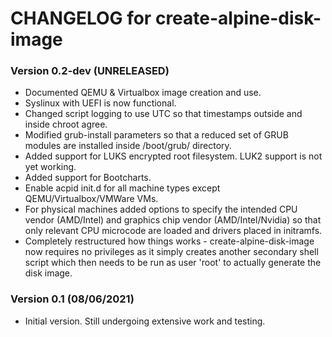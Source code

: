# CHANGELOG for create-alpine-disk-image

### Version 0.2-dev (UNRELEASED)

* Documented QEMU & Virtualbox image creation and use.
* Syslinux with UEFI is now functional.
* Changed script logging to use UTC so that timestamps outside and inside chroot agree.
* Modified grub-install parameters so that a reduced set of GRUB modules are installed inside /boot/grub/ directory.
* Added support for LUKS encrypted root filesystem. LUK2 support is not yet working.
* Added support for Bootcharts.
* Enable acpid init.d for all machine types except QEMU/Virtualbox/VMWare VMs.
* For physical machines added options to specify the intended CPU vendor (AMD/Intel) and graphics chip vendor (AMD/Intel/Nvidia) so that only relevant CPU microcode are loaded and drivers placed in initramfs.
* Completely restructured how things works - create-alpine-disk-image now requires no privileges as it simply creates another secondary shell script which then needs to be run as user 'root' to actually generate the disk image.

### Version 0.1 (08/06/2021)

* Initial version. Still undergoing extensive work and testing.
